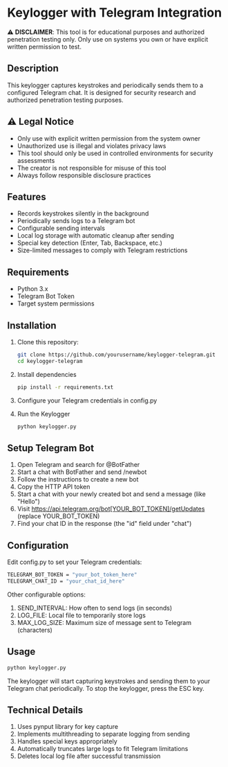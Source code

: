 # Keylogger with Telegram Integration

⚠️ **DISCLAIMER**: This tool is for educational purposes and authorized penetration testing only. 
Only use on systems you own or have explicit written permission to test.

## Description
This keylogger captures keystrokes and periodically sends them to a configured Telegram chat. 
It is designed for security research and authorized penetration testing purposes.

## ⚠️ Legal Notice
- Only use with explicit written permission from the system owner
- Unauthorized use is illegal and violates privacy laws
- This tool should only be used in controlled environments for security assessments
- The creator is not responsible for misuse of this tool
- Always follow responsible disclosure practices

## Features
- Records keystrokes silently in the background
- Periodically sends logs to a Telegram bot
- Configurable sending intervals
- Local log storage with automatic cleanup after sending
- Special key detection (Enter, Tab, Backspace, etc.)
- Size-limited messages to comply with Telegram restrictions

## Requirements
- Python 3.x
- Telegram Bot Token
- Target system permissions

## Installation
1. Clone this repository:
   ```bash
   git clone https://github.com/yourusername/keylogger-telegram.git
   cd keylogger-telegram

2. Install dependencies
   ```bash
   pip install -r requirements.txt

3. Configure your Telegram credentials in config.py

4. Run the Keylogger
   ```bash
   python keylogger.py

## Setup Telegram Bot
1. Open Telegram and search for @BotFather
2. Start a chat with BotFather and send /newbot
3. Follow the instructions to create a new bot
4. Copy the HTTP API token
5. Start a chat with your newly created bot and send a message (like "Hello")
6. Visit https://api.telegram.org/bot[YOUR_BOT_TOKEN]/getUpdates (replace YOUR_BOT_TOKEN)
7. Find your chat ID in the response (the "id" field under "chat")

## Configuration
Edit config.py to set your Telegram credentials:
```bash
TELEGRAM_BOT_TOKEN = "your_bot_token_here"
TELEGRAM_CHAT_ID = "your_chat_id_here"
```
Other configurable options:
1. SEND_INTERVAL: How often to send logs (in seconds)
2. LOG_FILE: Local file to temporarily store logs
3. MAX_LOG_SIZE: Maximum size of message sent to Telegram (characters)

## Usage 
```bash
python keylogger.py
```
The keylogger will start capturing keystrokes and sending them to your Telegram chat periodically. To stop the keylogger, press the ESC key.

## Technical Details
1. Uses pynput library for key capture
2. Implements multithreading to separate logging from sending
3. Handles special keys appropriately
4. Automatically truncates large logs to fit Telegram limitations
5. Deletes local log file after successful transmission
